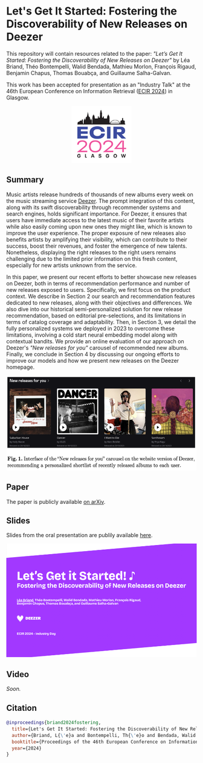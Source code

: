 # Let's Get It Started: Fostering the Discoverability of New Releases on Deezer

This repository will contain resources related to the paper: _"Let’s Get It Started: Fostering the Discoverability of New Releases on Deezer"_ by Léa Briand, Théo Bontempelli, Walid Bendada, Mathieu Morlon, François Rigaud, Benjamin Chapus, Thomas Bouabça, and Guillaume Salha-Galvan.

This work has been accepted for presentation as an "Industry Talk" at the 46th European Conference on Information Retrieval  ([ECIR 2024](https://www.ecir2024.org/)) in Glasgow.

<p align="center">
  <img height="150" src="figures/ecir.png">
</p>


## Summary 

Music artists release hundreds of thousands of new albums every week on the music streaming service [Deezer](https://www.deezer.com/fr/).
The prompt integration of this content, along with its swift discoverability through recommender systems and search engines, holds significant importance. For Deezer, it ensures that users have immediate access to the latest music of their favorite artists while also easily coming upon new ones they might like, which is known to improve the user experience. The proper exposure of new releases also benefits artists by amplifying their visibility, which
can contribute to their success, boost their revenues, and foster the emergence
of new talents. Nonetheless, displaying the right releases to the right users remains challenging due to the limited prior information on this fresh content, especially for new artists unknown from the service.

In this paper, we present our recent efforts to better showcase new releases on Deezer, both in terms of recommendation performance and number of new releases exposed to users. Specifically, we first focus on the product context. We describe in Section 2 our search and recommendation features dedicated to new releases, along with their objectives and differences. We also dive into our historical semi-personalized solution for new release recommendation, based on editorial pre-selections, and its limitations in terms of catalog coverage and adaptability. Then, in Section 3, we detail the fully personalized systems we deployed in 2023 to overcome these limitations, involving a cold start neural embedding model along with contextual bandits. We provide an online evaluation of our approach on Deezer's _"New releases for you"_ carousel of recommended new albums. Finally, we conclude in Section 4 by discussing our ongoing efforts to improve our models and how we present new releases on the Deezer homepage.

<p align="center">
  <img height="250" src="figures/carousel.png">
</p>


## Paper

The paper is publicly available [on arXiv](https://arxiv.org/pdf/2401.02827.pdf).

## Slides

Slides from the oral presentation are publily available [here](https://github.com/deezer/new-releases-ecir2024/slides/briand_ecir2024.pdf).

<p align="center">
  <img height="300" src="figures/cover.png">
</p>


## Video

_Soon._

## Citation

```BibTeX
@inproceedings{briand2024fostering,
  title={Let's Get It Started: Fostering the Discoverability of New Releases on Deezer},
  author={Briand, L{\'e}a and Bontempelli, Th{\'e}o and Bendada, Walid and Morlon, Mathieu and Rigaud, Fran{\c{c}}ois and Chapus, Benjamin and Bouab{\c{c}}a, Thomas and Salha-Galvan, Guillaume},
  booktitle={Proceedings of the 46th European Conference on Information Retrieval},
  year={2024}
}
```

